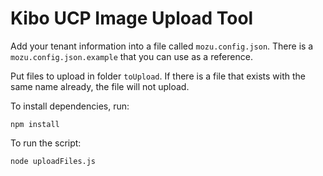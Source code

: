 
# Kibo UCP Image Upload Tool

Add your tenant information into a file called `mozu.config.json`. There is a `mozu.config.json.example` that you can use as a reference.

Put files to upload in folder `toUpload`. If there is a file that exists with the same name already, the file will not upload.

To install dependencies, run:

    npm install
    
To run the script:

    node uploadFiles.js
    


